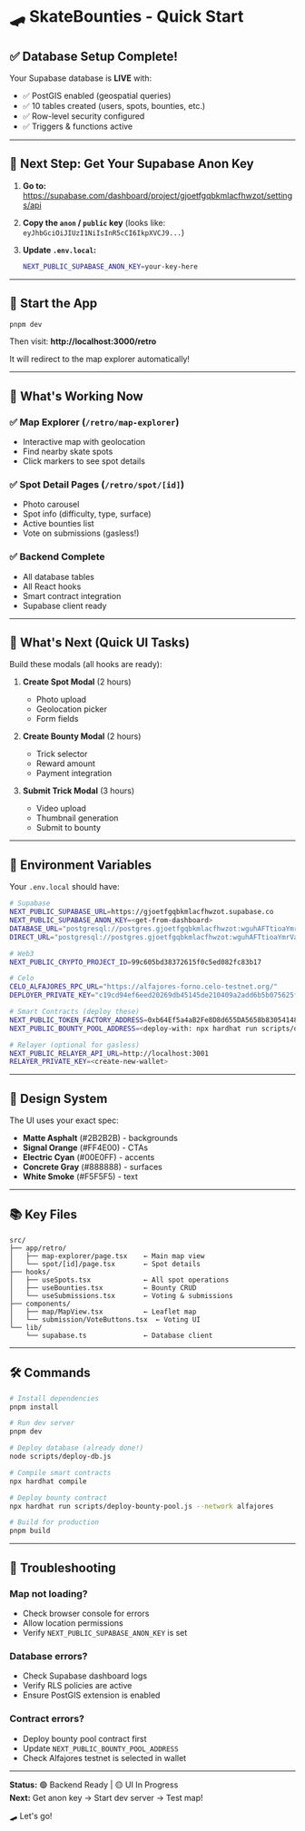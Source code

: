 # 🛹 SkateBounties - Quick Start

## ✅ Database Setup Complete!

Your Supabase database is **LIVE** with:
- ✅ PostGIS enabled (geospatial queries)
- ✅ 10 tables created (users, spots, bounties, etc.)
- ✅ Row-level security configured
- ✅ Triggers & functions active

---

## 🚀 Next Step: Get Your Supabase Anon Key

1. **Go to:** https://supabase.com/dashboard/project/gjoetfgqbkmlacfhwzot/settings/api

2. **Copy the `anon` / `public` key** (looks like: `eyJhbGciOiJIUzI1NiIsInR5cCI6IkpXVCJ9...`)

3. **Update `.env.local`:**
   ```bash
   NEXT_PUBLIC_SUPABASE_ANON_KEY=your-key-here
   ```

---

## 🎯 Start the App

```bash
pnpm dev
```

Then visit: **http://localhost:3000/retro**

It will redirect to the map explorer automatically!

---

## 📱 What's Working Now

### ✅ Map Explorer (`/retro/map-explorer`)
- Interactive map with geolocation
- Find nearby skate spots
- Click markers to see spot details

### ✅ Spot Detail Pages (`/retro/spot/[id]`)
- Photo carousel
- Spot info (difficulty, type, surface)
- Active bounties list
- Vote on submissions (gasless!)

### ✅ Backend Complete
- All database tables
- All React hooks
- Smart contract integration
- Supabase client ready

---

## 🚧 What's Next (Quick UI Tasks)

Build these modals (all hooks are ready):

1. **Create Spot Modal** (2 hours)
   - Photo upload
   - Geolocation picker
   - Form fields

2. **Create Bounty Modal** (2 hours)
   - Trick selector
   - Reward amount
   - Payment integration

3. **Submit Trick Modal** (3 hours)
   - Video upload
   - Thumbnail generation
   - Submit to bounty

---

## 🔑 Environment Variables

Your `.env.local` should have:

```bash
# Supabase
NEXT_PUBLIC_SUPABASE_URL=https://gjoetfgqbkmlacfhwzot.supabase.co
NEXT_PUBLIC_SUPABASE_ANON_KEY=<get-from-dashboard>
DATABASE_URL="postgresql://postgres.gjoetfgqbkmlacfhwzot:wguhAFTtioaYmrVa@aws-1-us-east-1.pooler.supabase.com:6543/postgres?pgbouncer=true"
DIRECT_URL="postgresql://postgres.gjoetfgqbkmlacfhwzot:wguhAFTtioaYmrVa@aws-1-us-east-1.pooler.supabase.com:5432/postgres"

# Web3
NEXT_PUBLIC_CRYPTO_PROJECT_ID=99c605bd38372615f0c5ed082fc83b17

# Celo
CELO_ALFAJORES_RPC_URL="https://alfajores-forno.celo-testnet.org/"
DEPLOYER_PRIVATE_KEY="c19cd94ef6eed20269db45145de210409a2add6b5b075625f0cedf3b33bd58e0"

# Smart Contracts (deploy these)
NEXT_PUBLIC_TOKEN_FACTORY_ADDRESS=0xb64Ef5a4aB2Fe8D8d655DA5658b8305414883a92
NEXT_PUBLIC_BOUNTY_POOL_ADDRESS=<deploy-with: npx hardhat run scripts/deploy-bounty-pool.js --network alfajores>

# Relayer (optional for gasless)
NEXT_PUBLIC_RELAYER_API_URL=http://localhost:3001
RELAYER_PRIVATE_KEY=<create-new-wallet>
```

---

## 🎨 Design System

The UI uses your exact spec:
- **Matte Asphalt** (#2B2B2B) - backgrounds
- **Signal Orange** (#FF4E00) - CTAs
- **Electric Cyan** (#00E0FF) - accents
- **Concrete Gray** (#888888) - surfaces
- **White Smoke** (#F5F5F5) - text

---

## 📚 Key Files

```
src/
├── app/retro/
│   ├── map-explorer/page.tsx    ← Main map view
│   └── spot/[id]/page.tsx       ← Spot details
├── hooks/
│   ├── useSpots.tsx             ← All spot operations
│   ├── useBounties.tsx          ← Bounty CRUD
│   └── useSubmissions.tsx       ← Voting & submissions
├── components/
│   ├── map/MapView.tsx          ← Leaflet map
│   └── submission/VoteButtons.tsx  ← Voting UI
└── lib/
    └── supabase.ts              ← Database client
```

---

## 🛠️ Commands

```bash
# Install dependencies
pnpm install

# Run dev server
pnpm dev

# Deploy database (already done!)
node scripts/deploy-db.js

# Compile smart contracts
npx hardhat compile

# Deploy bounty contract
npx hardhat run scripts/deploy-bounty-pool.js --network alfajores

# Build for production
pnpm build
```

---

## 🐛 Troubleshooting

### Map not loading?
- Check browser console for errors
- Allow location permissions
- Verify `NEXT_PUBLIC_SUPABASE_ANON_KEY` is set

### Database errors?
- Check Supabase dashboard logs
- Verify RLS policies are active
- Ensure PostGIS extension is enabled

### Contract errors?
- Deploy bounty pool contract first
- Update `NEXT_PUBLIC_BOUNTY_POOL_ADDRESS`
- Check Alfajores testnet is selected in wallet

---

**Status:** 🟢 Backend Ready | 🟡 UI In Progress  
**Next:** Get anon key → Start dev server → Test map!

🛹 Let's go!
